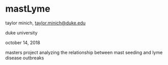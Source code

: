 # mastLyme

taylor minich, taylor.minich@duke.edu

duke university 

october 14, 2018

masters project analyzing the relationship between mast seeding and lyme disease outbreaks
